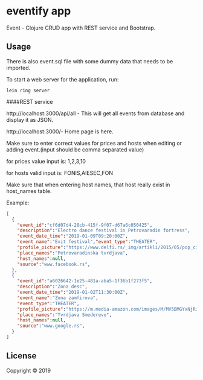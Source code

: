 # eventify app

Event - Clojure CRUD app with REST service and Bootstrap.

## Usage

There is also event.sql file with some dummy data that needs to be imported.

To start a web server for the application, run:
```
lein ring server
```

####REST service

http://localhost:3000/api/all - This will get all events from database and display it as JSON.

http://localhost:3000/- Home page is here.

Make sure to enter correct values for prices and hosts when editing or adding event.(input should be comma separated value)

for prices value input is: 1,2,3,10

for hosts valid input is: FONIS,AIESEC,FON

Make sure that when entering host names, that host really exist in host_names table.

Example:

```JSON
[
  {
    "event_id":"cf6d07d4-20cb-415f-9f07-d67a6c050425",
    "description":"Electro dance festival in Petrovaradin fortress",
    "event_date_time":"2019-01-09T09:20:00Z",
    "event_name":"Exit festival","event_type":"THEATER",
    "profile_picture":"https://www.delfi.rs/_img/artikli/2015/05/pop_cira_i_pop_spira_vv.jpg",
    "place_names":"Petrovaradinska tvrdjava",
    "host_names":null,
    "source":"www.facebook.rs",
  },
  {
    "event_id":"a6026642-1e25-481a-aba5-1f36b1f273f5",
    "description":"Zona desc",
    "event_date_time":"2019-01-02T11:30:00Z",
    "event_name":"Zona zamfirova",
    "event_type":"THEATER",
    "profile_picture":"https://m.media-amazon.com/images/M/MV5BMGYxNjRiMTYtYWZmYi00ODg1LWI2Y2UtMzUyMmRhMTcwZjNhXkEyXkFqcGdeQXVyMzIwMTIwODc@._V1_.jpg",
    "place_names":"Tvrdjava Smederevo",
    "host_names":null,
    "source":"www.google.rs",
  }
]
```
## License

Copyright © 2019